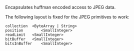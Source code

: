 Encapsulates huffman encoded access to JPEG data.

The following layout is fixed for the JPEG primitives to work:

	collection	<ByteArray | String>
	position		<SmallInteger>
	readLimit	<SmallInteger>
	bitBuffer	<SmallInteger>
	bitsInBuffer	<SmallInteger>